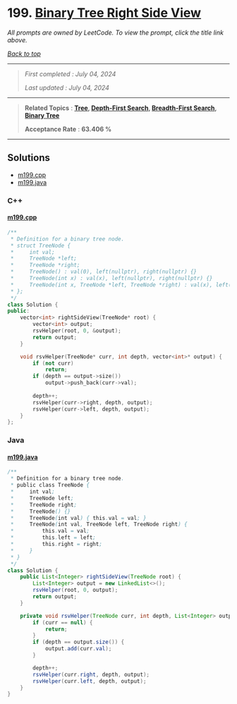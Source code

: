# 199. [Binary Tree Right Side View](<https://leetcode.com/problems/binary-tree-right-side-view>)

*All prompts are owned by LeetCode. To view the prompt, click the title link above.*

*[Back to top](<../README.md>)*

------

> *First completed : July 04, 2024*
>
> *Last updated : July 04, 2024*

------

> **Related Topics** : **[Tree](<by_topic/Tree.md>), [Depth-First Search](<by_topic/Depth-First Search.md>), [Breadth-First Search](<by_topic/Breadth-First Search.md>), [Binary Tree](<by_topic/Binary Tree.md>)**
>
> **Acceptance Rate** : **63.406 %**

------

## Solutions

- [m199.cpp](<../my-submissions/m199.cpp>)
- [m199.java](<../my-submissions/m199.java>)
### C++
#### [m199.cpp](<../my-submissions/m199.cpp>)
```C++
/**
 * Definition for a binary tree node.
 * struct TreeNode {
 *     int val;
 *     TreeNode *left;
 *     TreeNode *right;
 *     TreeNode() : val(0), left(nullptr), right(nullptr) {}
 *     TreeNode(int x) : val(x), left(nullptr), right(nullptr) {}
 *     TreeNode(int x, TreeNode *left, TreeNode *right) : val(x), left(left), right(right) {}
 * };
 */
class Solution {
public:
    vector<int> rightSideView(TreeNode* root) {
        vector<int> output;
        rsvHelper(root, 0, &output);
        return output;
    }

    void rsvHelper(TreeNode* curr, int depth, vector<int>* output) {
        if (not curr)
            return;
        if (depth == output->size())
            output->push_back(curr->val);
        
        depth++;
        rsvHelper(curr->right, depth, output);
        rsvHelper(curr->left, depth, output);
    }
};
```

### Java
#### [m199.java](<../my-submissions/m199.java>)
```Java
/**
 * Definition for a binary tree node.
 * public class TreeNode {
 *     int val;
 *     TreeNode left;
 *     TreeNode right;
 *     TreeNode() {}
 *     TreeNode(int val) { this.val = val; }
 *     TreeNode(int val, TreeNode left, TreeNode right) {
 *         this.val = val;
 *         this.left = left;
 *         this.right = right;
 *     }
 * }
 */
class Solution {
    public List<Integer> rightSideView(TreeNode root) {
        List<Integer> output = new LinkedList<>();
        rsvHelper(root, 0, output);
        return output;
    }

    private void rsvHelper(TreeNode curr, int depth, List<Integer> output) {
        if (curr == null) {
            return;
        }
        if (depth == output.size()) {
            output.add(curr.val);
        }

        depth++;
        rsvHelper(curr.right, depth, output);
        rsvHelper(curr.left, depth, output);
    }
}
```

